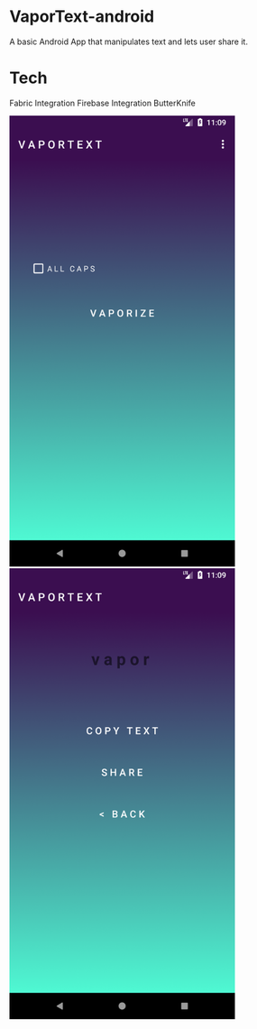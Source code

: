 # VaporText-android

A basic Android App that manipulates text and lets user share it. 

# Tech
Fabric Integration
Firebase Integration
ButterKnife

<img src="https://github.com/berkeatac/VaporText-android/blob/master/screenshots/Screenshot_1520496558.png" width="400">
<img src="https://github.com/berkeatac/VaporText-android/blob/master/screenshots/Screenshot_1520496566.png" width="400">

